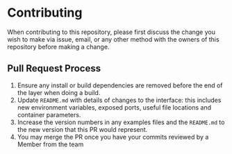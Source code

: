 # Contributing

When contributing to this repository, please first discuss the change you wish to make via issue, email, or any other method with the owners of this repository before making a change.

## Pull Request Process

1. Ensure any install or build dependencies are removed before the end of the layer when doing a build.
2. Update `README.md` with details of changes to the interface: this includes new environment variables, exposed ports, useful file locations and container parameters.
3. Increase the version numbers in any examples files and the `README.md` to the new version that this PR would represent.
4. You may merge the PR once you have your commits reviewed by a Member from the team